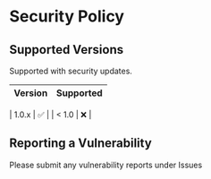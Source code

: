 # Security Policy

## Supported Versions

Supported with security updates.

| Version | Supported          |
| ------- | ------------------ |

| 1.0.x   | :white_check_mark: |
| < 1.0   | :x:                |

## Reporting a Vulnerability

Please submit any vulnerability reports under Issues
